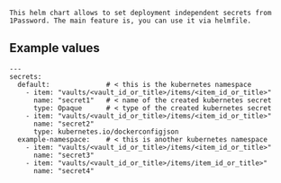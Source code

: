     This helm chart allows to set deployment independent secrets from 1Password. The main feature is, you can use it via helmfile.

## Example values
```
---
secrets:
  default:		     	# < this is the kubernetes namespace
    - item: "vaults/<vault_id_or_title>/items/<item_id_or_title>"
      name: "secret1"	# < name of the created kubernetes secret
      type: Opaque		# < type of the created kubernetes secret
    - item: "vaults/<vault_id_or_title>/items/<item_id_or_title>"
      name: "secret2"
      type: kubernetes.io/dockerconfigjson
  example-namespace:  	# < this is another kubernetes namespace
    - item: "vaults/<vault_id_or_title>/items/<item_id_or_title>"
      name: "secret3"
    - item: "vaults/<vault_id_or_title>/items/item_id_or_title>"
      name: "secret4"
```